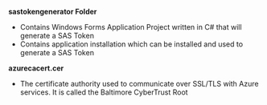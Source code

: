 **sastokengenerator Folder**
* Contains Windows Forms Application Project written in C# that will generate a SAS Token 
* Contains application installation which can be installed and used to generate a SAS Token

**azurecacert.cer** 
* The certificate authority used to communicate over SSL/TLS with Azure services. It is called the Baltimore CyberTrust Root
